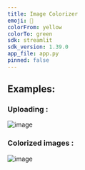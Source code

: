 ```yaml
---
title: Image Colorizer
emoji: 🦀
colorFrom: yellow
colorTo: green
sdk: streamlit
sdk_version: 1.39.0
app_file: app.py
pinned: false
---
```


## Examples:

### Uploading :

   ![image](https://github.com/user-attachments/assets/7e93ea75-f3b6-480b-9f40-a5d07d136558)

### Colorized images : 

   ![image](https://github.com/user-attachments/assets/d4621032-4d4a-4bca-ade7-ce3556dca5df)
